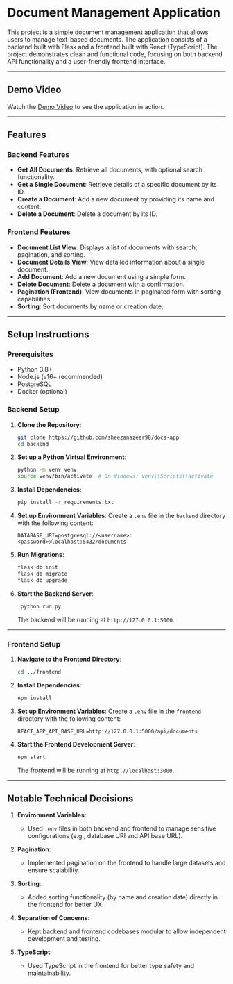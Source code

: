 # Document Management Application

This project is a simple document management application that allows users to manage text-based documents. The application consists of a backend built with Flask and a frontend built with React (TypeScript). The project demonstrates clean and functional code, focusing on both backend API functionality and a user-friendly frontend interface.

---

## Demo Video

Watch the [Demo Video](https://jmp.sh/88zCin1u) to see the application in action.

---

## Features

### Backend Features
- **Get All Documents**: Retrieve all documents, with optional search functionality.
- **Get a Single Document**: Retrieve details of a specific document by its ID.
- **Create a Document**: Add a new document by providing its name and content.
- **Delete a Document**: Delete a document by its ID.

### Frontend Features
- **Document List View**: Displays a list of documents with search, pagination, and sorting.
- **Document Details View**: View detailed information about a single document.
- **Add Document**: Add a new document using a simple form.
- **Delete Document**: Delete a document with a confirmation.
- **Pagination (Frontend)**: View documents in paginated form with sorting capabilities.
- **Sorting**: Sort documents by name or creation date.

---

## Setup Instructions

### Prerequisites
- Python 3.8+
- Node.js (v16+ recommended)
- PostgreSQL
- Docker (optional)

### Backend Setup

1. **Clone the Repository**:
    ```bash
    git clone https://github.com/sheezanazeer98/docs-app
    cd backend
    ```

2. **Set up a Python Virtual Environment**:
    ```bash
    python -m venv venv
    source venv/bin/activate  # On Windows: venv\\Scripts\\activate
    ```

3. **Install Dependencies**:
    ```bash
    pip install -r requirements.txt
    ```

4. **Set up Environment Variables**:
    Create a `.env` file in the `backend` directory with the following content:
    ```env
    DATABASE_URI=postgresql://<username>:<password>@localhost:5432/documents
    ```

5. **Run Migrations**:
    ```bash
    flask db init
    flask db migrate
    flask db upgrade
    ```

6. **Start the Backend Server**:
    ```bash
     python run.py
    ```
    The backend will be running at `http://127.0.0.1:5000`.

---

### Frontend Setup

1. **Navigate to the Frontend Directory**:
    ```bash
    cd ../frontend
    ```

2. **Install Dependencies**:
    ```bash
    npm install
    ```

3. **Set up Environment Variables**:
    Create a `.env` file in the `frontend` directory with the following content:
    ```env
    REACT_APP_API_BASE_URL=http://127.0.0.1:5000/api/documents
    ```

4. **Start the Frontend Development Server**:
    ```bash
    npm start
    ```
    The frontend will be running at `http://localhost:3000`.

---

## Notable Technical Decisions

1. **Environment Variables**:
    - Used `.env` files in both backend and frontend to manage sensitive configurations (e.g., database URI and API base URL).

2. **Pagination**:
    - Implemented pagination on the frontend to handle large datasets and ensure scalability.

3. **Sorting**:
    - Added sorting functionality (by name and creation date) directly in the frontend for better UX.

4. **Separation of Concerns**:
    - Kept backend and frontend codebases modular to allow independent development and testing.

5. **TypeScript**:
    - Used TypeScript in the frontend for better type safety and maintainability.

